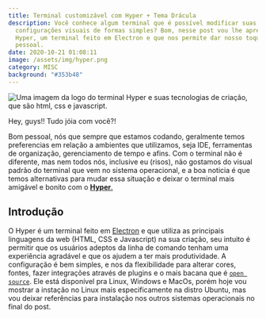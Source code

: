```yaml
---
title: Terminal customizável com Hyper + Tema Drácula
description: Você conhece algum terminal que é possível modificar suas
  configurações visuais de formas simples? Bom, nesse post vou lhe apresentar o
  Hyper, um terminal feito em Electron e que nos permite dar nosso toque
  pessoal.
date: 2020-10-21 01:08:11
image: /assets/img/hyper.png
category: MISC
background: "#353b48"
---
```

![Uma imagem da logo do terminal Hyper e suas tecnologias de criação, que são html, css e javascript.](/assets/img/hyper.png)

Hey, guys!! Tudo jóia com você?!

Bom pessoal, nós que sempre que estamos codando, geralmente temos preferencias em relação a ambientes que utilizamos, seja IDE, ferramentas de organização, gerenciamento de tempo e afins. Com o terminal não é diferente, mas nem todos nós, inclusive eu (risos), não gostamos do visual padrão do terminal que vem no sistema operacional, e a boa noticia é que temos alternativas para mudar essa situação e deixar o terminal mais amigável e bonito com o [**Hyper**. ](https://hyper.is/)

## Introdução

O Hyper é um terminal feito em [Electron](https://www.electronjs.org/) e que utiliza as principais linguagens da web (HTML, CSS e Javascript) na sua criação, seu intuito é permitir que os usuários adeptos da linha de comando tenham uma experiência agradável e que os ajudem a ter mais produtividade. A configuração é bem simples, e nos da flexibilidade para alterar cores, fontes, fazer integrações através de plugins e o mais bacana que é [`open source`](https://canaltech.com.br/produtos/O-que-e-open-source/). Ele está disponível pra Linux, Windows e MacOs, porém hoje vou mostrar a instação no Linux mais especificamente na distro Ubuntu, mas vou deixar referências para instalação nos outros sistemas operacionais no final do post.